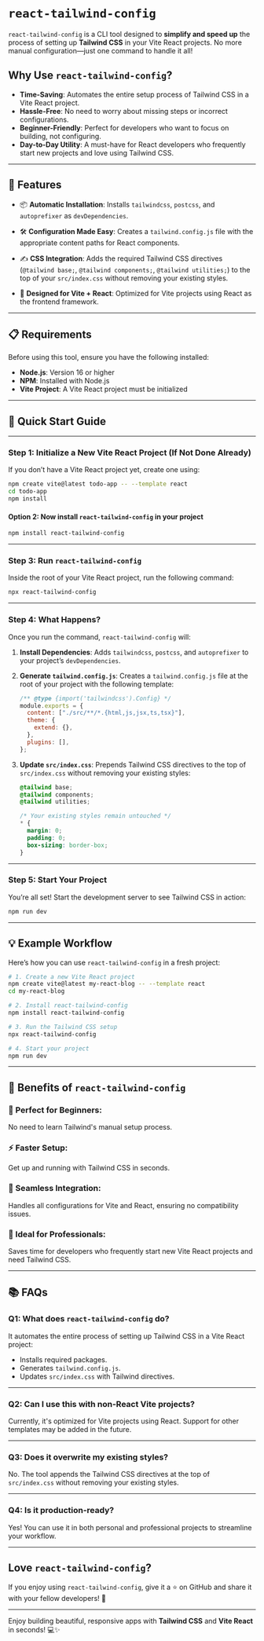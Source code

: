 # `react-tailwind-config`

`react-tailwind-config` is a CLI tool designed to **simplify and speed up** the process of setting up **Tailwind CSS** in your Vite React projects. No more manual configuration—just one command to handle it all!

## Why Use `react-tailwind-config`?

- **Time-Saving**: Automates the entire setup process of Tailwind CSS in a Vite React project.
- **Hassle-Free**: No need to worry about missing steps or incorrect configurations.
- **Beginner-Friendly**: Perfect for developers who want to focus on building, not configuring.
- **Day-to-Day Utility**: A must-have for React developers who frequently start new projects and love using Tailwind CSS.

---

## 🎁 Features

- 📦 **Automatic Installation**:
  Installs `tailwindcss`, `postcss`, and `autoprefixer` as `devDependencies`.
  
- 🛠️ **Configuration Made Easy**:
  Creates a `tailwind.config.js` file with the appropriate content paths for React components.

- ✍️ **CSS Integration**:
  Adds the required Tailwind CSS directives (`@tailwind base;`, `@tailwind components;`, `@tailwind utilities;`) to the top of your `src/index.css` without removing your existing styles.

- 🚀 **Designed for Vite + React**:
  Optimized for Vite projects using React as the frontend framework.

---

## 📋 Requirements

Before using this tool, ensure you have the following installed:

- **Node.js**: Version 16 or higher
- **NPM**: Installed with Node.js
- **Vite Project**: A Vite React project must be initialized

---

## 🚀 Quick Start Guide

---

### Step 1: Initialize a New Vite React Project (If Not Done Already)

If you don’t have a Vite React project yet, create one using:

```bash
npm create vite@latest todo-app -- --template react
cd todo-app
npm install
```
#### Option 2: Now install `react-tailwind-config` in your project
```bash
npm install react-tailwind-config
```

---

### Step 3: Run `react-tailwind-config`

Inside the root of your Vite React project, run the following command:

```bash
npx react-tailwind-config
```

---

### Step 4: What Happens?

Once you run the command, `react-tailwind-config` will:
1. **Install Dependencies**:
   Adds `tailwindcss`, `postcss`, and `autoprefixer` to your project’s `devDependencies`.

2. **Generate `tailwind.config.js`**:
   Creates a `tailwind.config.js` file at the root of your project with the following template:
   ```js
   /** @type {import('tailwindcss').Config} */
   module.exports = {
     content: ["./src/**/*.{html,js,jsx,ts,tsx}"],
     theme: {
       extend: {},
     },
     plugins: [],
   };
   ```

3. **Update `src/index.css`**:
   Prepends Tailwind CSS directives to the top of `src/index.css` without removing your existing styles:
   ```css
   @tailwind base;
   @tailwind components;
   @tailwind utilities;

   /* Your existing styles remain untouched */
   * {
     margin: 0;
     padding: 0;
     box-sizing: border-box;
   }
   ```

---

### Step 5: Start Your Project

You’re all set! Start the development server to see Tailwind CSS in action:

```bash
npm run dev
```

---

## 💡 Example Workflow

Here’s how you can use `react-tailwind-config` in a fresh project:

```bash
# 1. Create a new Vite React project
npm create vite@latest my-react-blog -- --template react
cd my-react-blog

# 2. Install react-tailwind-config
npm install react-tailwind-config

# 3. Run the Tailwind CSS setup
npx react-tailwind-config

# 4. Start your project
npm run dev
```

---

## 💎 Benefits of `react-tailwind-config`

### 🌟 Perfect for Beginners:
No need to learn Tailwind's manual setup process.

### ⚡ Faster Setup:
Get up and running with Tailwind CSS in seconds.

### 🔧 Seamless Integration:
Handles all configurations for Vite and React, ensuring no compatibility issues.

### 💼 Ideal for Professionals:
Saves time for developers who frequently start new Vite React projects and need Tailwind CSS.

---

## 📚 FAQs

### **Q1: What does `react-tailwind-config` do?**
It automates the entire process of setting up Tailwind CSS in a Vite React project:
- Installs required packages.
- Generates `tailwind.config.js`.
- Updates `src/index.css` with Tailwind directives.

---

### **Q2: Can I use this with non-React Vite projects?**
Currently, it's optimized for Vite projects using React. Support for other templates may be added in the future.

---

### **Q3: Does it overwrite my existing styles?**
No. The tool appends the Tailwind CSS directives at the top of `src/index.css` without removing your existing styles.

---

### **Q4: Is it production-ready?**
Yes! You can use it in both personal and professional projects to streamline your workflow.

---

## Love `react-tailwind-config`?

If you enjoy using `react-tailwind-config`, give it a ⭐ on GitHub and share it with your fellow developers! 🚀

---

Enjoy building beautiful, responsive apps with **Tailwind CSS** and **Vite React** in seconds! 💻✨
